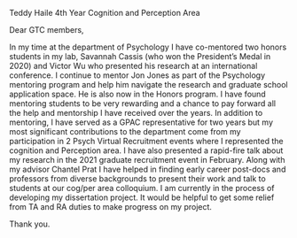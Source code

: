 Teddy Haile
4th Year 
Cognition and Perception Area

Dear GTC members, 

In my time at the department of Psychology I have co-mentored two honors students in my lab, Savannah Cassis (who won the President’s Medal in 2020) and Victor Wu who presented his research at an international conference. I  continue to mentor Jon Jones as part of the Psychology mentoring program and help him navigate the research and graduate school application space. He is also now in the Honors program. I have found mentoring students to be very rewarding and a chance to pay forward all the help and mentorship I have received over the years. 
In addition to mentoring, I have served as a GPAC representative for two years but my most significant contributions to the department come from my participation in 2 Psych Virtual Recruitment events where I represented the cognition and Perception area. I have also presented a rapid-fire talk about my research in the 2021 graduate recruitment event in February. 
Along with my advisor Chantel Prat I have helped in finding early career post-docs and professors from diverse backgrounds to present their work and talk to students at our cog/per area colloquium. 
I am currently in the process of developing my dissertation project. It would be helpful to get some relief from TA and RA duties to make progress on my project. 

Thank you. 

